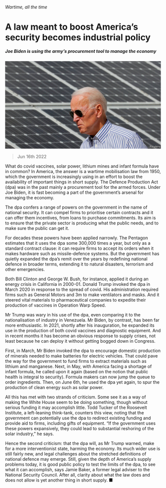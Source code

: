###### Wartime, all the time

# A law meant to boost America’s security becomes industrial policy 

##### Joe Biden is using the army’s procurement tool to manage the economy 

![image](images/20220618_USP502.jpg) 

> Jun 16th 2022 

What do covid vaccines, solar power, lithium mines and infant formula have in common? In America, the answer is a wartime mobilisation law from 1950, which the government is increasingly using in an effort to boost the availability of important things in short supply. The Defence Production Act (dpa) was in the past mainly a procurement tool for the armed forces. Under Joe Biden, it is fast becoming a part of the government’s arsenal for managing the economy.

The dpa confers a range of powers on the government in the name of national security. It can compel firms to prioritise certain contracts and it can offer them incentives, from loans to purchase commitments. Its aim is to ensure that the private sector is producing what the public needs, and to make sure the public can get it.

For decades these powers have been applied narrowly. The Pentagon estimates that it uses the dpa some 300,000 times a year, but only as a standard contract clause: it can require firms to accept its orders when it makes hardware such as missile-defence systems. But the government has quietly expanded the dpa’s remit over the years by redefining national defence in broader terms, extending it to natural disasters, terrorism and other emergencies. 

Both Bill Clinton and George W. Bush, for instance, applied it during an energy crisis in California in 2000-01. Donald Trump invoked the dpa in March 2020 in response to the spread of covid. His administration required firms such as General Motors and 3m to make ventilators and masks. And it steered vital materials to pharmaceutical companies to expedite their production of vaccines in Operation Warp Speed.

Mr Trump was wary in his use of the dpa, even comparing it to the nationalisation of industry in Venezuela. Mr Biden, by contrast, has been far more enthusiastic. In 2021, shortly after his inauguration, he expanded its use in the production of both covid vaccines and diagnostic equipment. And in recent months it has become an obvious response to supply crises, not least because he can deploy it without getting bogged down in Congress.

First, in March, Mr Biden invoked the dpa to encourage domestic production of minerals needed to make batteries for electric vehicles. That could pave the way for the government to fund firms to extract materials such as lithium and manganese. Next, in May, with America facing a shortage of infant formula, he called upon it again (based on the notion that public health is integral to security). Formula makers can now jump the queue to order ingredients. Then, on June 6th, he used the dpa yet again, to spur the production of clean energy such as solar power.

All this has met with two strands of criticism. Some see it as a way of making the White House seem to be doing something, though without serious funding it may accomplish little. Todd Tucker of the Roosevelt Institute, a left-leaning think-tank, counters this view, noting that the government can potentially use the dpa to redirect existing funding and provide aid to firms, including gifts of equipment. “If the government uses these powers expansively, they could lead to substantial reshoring of the solar industry,” he says.

Hence the second criticism: that the dpa will, as Mr Trump warned, make for a more interventionist state, harming the economy. Its much wider use is still fairly new, and legal challenges about the stretched definitions of national defence may emerge. Still, given the depth of America’s supply problems today, it is good public policy to test the limits of the dpa, to see what it can accomplish, says Jamie Baker, a former legal adviser to the National Security Council. After all, clarity about what the law does and does not allow is yet another thing in short supply. ■



